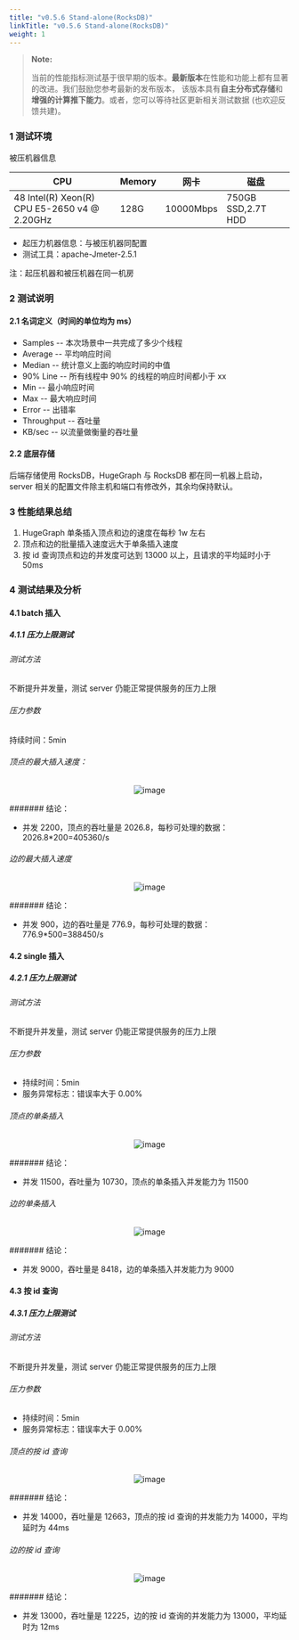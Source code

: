 ```yaml
---
title: "v0.5.6 Stand-alone(RocksDB)"
linkTitle: "v0.5.6 Stand-alone(RocksDB)"
weight: 1
---
```


> **Note:** 
> 
> 当前的性能指标测试基于很早期的版本。**最新版本**在性能和功能上都有显著的改进。我们鼓励您参考最新的发布版本，
> 该版本具有**自主分布式存储**和**增强的计算推下能力**。或者，您可以等待社区更新相关测试数据 (也欢迎反馈共建)。

### 1 测试环境

被压机器信息

| CPU                                          | Memory | 网卡        | 磁盘                 |
|----------------------------------------------|--------|-----------|--------------------|
| 48 Intel(R) Xeon(R) CPU E5-2650 v4 @ 2.20GHz | 128G   | 10000Mbps | 750GB SSD,2.7T HDD |

- 起压力机器信息：与被压机器同配置
- 测试工具：apache-Jmeter-2.5.1

注：起压机器和被压机器在同一机房

### 2 测试说明

#### 2.1 名词定义（时间的单位均为 ms）

- Samples -- 本次场景中一共完成了多少个线程
- Average -- 平均响应时间
- Median -- 统计意义上面的响应时间的中值
- 90% Line -- 所有线程中 90% 的线程的响应时间都小于 xx
- Min -- 最小响应时间
- Max -- 最大响应时间
- Error -- 出错率
- Throughput -- 吞吐量
- KB/sec -- 以流量做衡量的吞吐量

#### 2.2 底层存储

后端存储使用 RocksDB，HugeGraph 与 RocksDB 都在同一机器上启动，server 相关的配置文件除主机和端口有修改外，其余均保持默认。

### 3 性能结果总结

1. HugeGraph 单条插入顶点和边的速度在每秒 1w 左右
2. 顶点和边的批量插入速度远大于单条插入速度
3. 按 id 查询顶点和边的并发度可达到 13000 以上，且请求的平均延时小于 50ms

### 4 测试结果及分析

#### 4.1 batch 插入

##### 4.1.1 压力上限测试

###### 测试方法

不断提升并发量，测试 server 仍能正常提供服务的压力上限

###### 压力参数

持续时间：5min

###### 顶点的最大插入速度：

<div style="text-align: center;">
  <img src="/docs/images/API-perf/v0.5.6/rocksdb/vertex_batch.png" alt="image">
</div>


####### 结论：

- 并发 2200，顶点的吞吐量是 2026.8，每秒可处理的数据：2026.8*200=405360/s

###### 边的最大插入速度

<div style="text-align: center;">
  <img src="/docs/images/API-perf/v0.5.6/rocksdb/edge_batch.png" alt="image">
</div>

####### 结论：

- 并发 900，边的吞吐量是 776.9，每秒可处理的数据：776.9*500=388450/s

#### 4.2 single 插入

##### 4.2.1 压力上限测试

###### 测试方法

不断提升并发量，测试 server 仍能正常提供服务的压力上限

###### 压力参数

- 持续时间：5min
- 服务异常标志：错误率大于 0.00%

###### 顶点的单条插入

<div style="text-align: center;">
  <img src="/docs/images/API-perf/v0.5.6/rocksdb/vertex_single.png" alt="image">
</div>


####### 结论：

- 并发 11500，吞吐量为 10730，顶点的单条插入并发能力为 11500

###### 边的单条插入

<center>
  <img src="/docs/images/API-perf/v0.5.6/rocksdb/edge_single.png" alt="image">
</center>


####### 结论：

- 并发 9000，吞吐量是 8418，边的单条插入并发能力为 9000

#### 4.3 按 id 查询

##### 4.3.1 压力上限测试

###### 测试方法

不断提升并发量，测试 server 仍能正常提供服务的压力上限

###### 压力参数

- 持续时间：5min
- 服务异常标志：错误率大于 0.00%

###### 顶点的按 id 查询

<center>
  <img src="/docs/images/API-perf/v0.5.6/rocksdb/vertex_id_query.png" alt="image">
</center>

####### 结论：

- 并发 14000，吞吐量是 12663，顶点的按 id 查询的并发能力为 14000，平均延时为 44ms

###### 边的按 id 查询

<center>
  <img src="/docs/images/API-perf/v0.5.6/rocksdb/edge_id_query.png" alt="image">
</center>


####### 结论：

- 并发 13000，吞吐量是 12225，边的按 id 查询的并发能力为 13000，平均延时为 12ms
